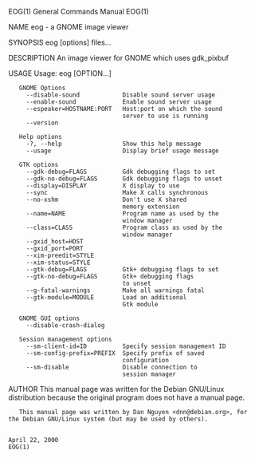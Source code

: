 EOG(1)                                                                                   General Commands Manual                                                                                   EOG(1)

NAME
       eog - a GNOME image viewer

SYNOPSIS
       eog [options] files...

DESCRIPTION
       An image viewer for GNOME which uses gdk_pixbuf

USAGE
       Usage: eog [OPTION...]

       GNOME Options
         --disable-sound            Disable sound server usage
         --enable-sound             Enable sound server usage
         --espeaker=HOSTNAME:PORT   Host:port on which the sound
                                    server to use is running
         --version

       Help options
         -?, --help                 Show this help message
         --usage                    Display brief usage message

       GTK options
         --gdk-debug=FLAGS          Gdk debugging flags to set
         --gdk-no-debug=FLAGS       Gdk debugging flags to unset
         --display=DISPLAY          X display to use
         --sync                     Make X calls synchronous
         --no-xshm                  Don't use X shared
                                    memory extension
         --name=NAME                Program name as used by the
                                    window manager
         --class=CLASS              Program class as used by the
                                    window manager
         --gxid_host=HOST
         --gxid_port=PORT
         --xim-preedit=STYLE
         --xim-status=STYLE
         --gtk-debug=FLAGS          Gtk+ debugging flags to set
         --gtk-no-debug=FLAGS       Gtk+ debugging flags
                                    to unset
         --g-fatal-warnings         Make all warnings fatal
         --gtk-module=MODULE        Load an additional
                                    Gtk module

       GNOME GUI options
         --disable-crash-dialog

       Session management options
         --sm-client-id=ID          Specify session management ID
         --sm-config-prefix=PREFIX  Specify prefix of saved
                                    configuration
         --sm-disable               Disable connection to
                                    session manager

AUTHOR
       This manual page was written for the Debian GNU/Linux distribution because the original program does not have a manual page.

       This manual page was written by Dan Nguyen <dnn@debian.org>, for the Debian GNU/Linux system (but may be used by others).

                                                                                              April 22, 2000                                                                                       EOG(1)

